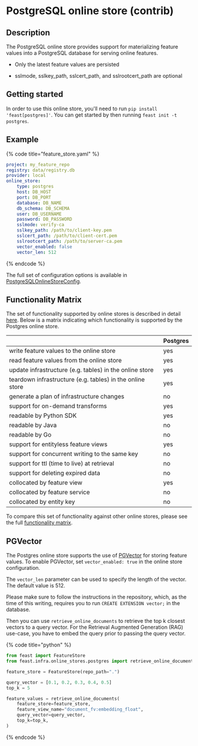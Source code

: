 # PostgreSQL online store (contrib)

## Description

The PostgreSQL online store provides support for materializing feature values into a PostgreSQL database for serving online features.

* Only the latest feature values are persisted

* sslmode, sslkey_path, sslcert_path, and sslrootcert_path are optional

## Getting started
In order to use this online store, you'll need to run `pip install 'feast[postgres]'`. You can get started by then running `feast init -t postgres`.

## Example

{% code title="feature_store.yaml" %}
```yaml
project: my_feature_repo
registry: data/registry.db
provider: local
online_store:
    type: postgres
    host: DB_HOST
    port: DB_PORT
    database: DB_NAME
    db_schema: DB_SCHEMA
    user: DB_USERNAME
    password: DB_PASSWORD
    sslmode: verify-ca
    sslkey_path: /path/to/client-key.pem
    sslcert_path: /path/to/client-cert.pem
    sslrootcert_path: /path/to/server-ca.pem
    vector_enabled: false
    vector_len: 512
```
{% endcode %}

The full set of configuration options is available in [PostgreSQLOnlineStoreConfig](https://rtd.feast.dev/en/master/#feast.infra.online_stores.contrib.postgres.PostgreSQLOnlineStoreConfig).

## Functionality Matrix

The set of functionality supported by online stores is described in detail [here](overview.md#functionality).
Below is a matrix indicating which functionality is supported by the Postgres online store.

|                                                           | Postgres |
| :-------------------------------------------------------- | :------- |
| write feature values to the online store                  | yes      |
| read feature values from the online store                 | yes      |
| update infrastructure (e.g. tables) in the online store   | yes      |
| teardown infrastructure (e.g. tables) in the online store | yes      |
| generate a plan of infrastructure changes                 | no       |
| support for on-demand transforms                          | yes      |
| readable by Python SDK                                    | yes      |
| readable by Java                                          | no       |
| readable by Go                                            | no       |
| support for entityless feature views                      | yes      |
| support for concurrent writing to the same key            | no       |
| support for ttl (time to live) at retrieval               | no       |
| support for deleting expired data                         | no       |
| collocated by feature view                                | yes      |
| collocated by feature service                             | no       |
| collocated by entity key                                  | no       |

To compare this set of functionality against other online stores, please see the full [functionality matrix](overview.md#functionality-matrix).

## PGVector
The Postgres online store supports the use of [PGVector](https://github.com/pgvector/pgvector) for storing feature values.
To enable PGVector, set `vector_enabled: true` in the online store configuration. 

The `vector_len` parameter can be used to specify the length of the vector. The default value is 512.

Please make sure to follow the instructions in the repository, which, as the time of this writing, requires you to 
run `CREATE EXTENSION vector;` in the database.


Then you can use `retrieve_online_documents` to retrieve the top k closest vectors to a query vector. 
For the Retrieval Augmented  Generation (RAG) use-case, you have to embed the query prior to passing the query vector.

{% code title="python" %}
```python
from feast import FeatureStore
from feast.infra.online_stores.postgres import retrieve_online_documents

feature_store = FeatureStore(repo_path=".")

query_vector = [0.1, 0.2, 0.3, 0.4, 0.5]
top_k = 5

feature_values = retrieve_online_documents(
    feature_store=feature_store,
    feature_view_name="document_fv:embedding_float",
    query_vector=query_vector,
    top_k=top_k,
)
```
{% endcode %}
